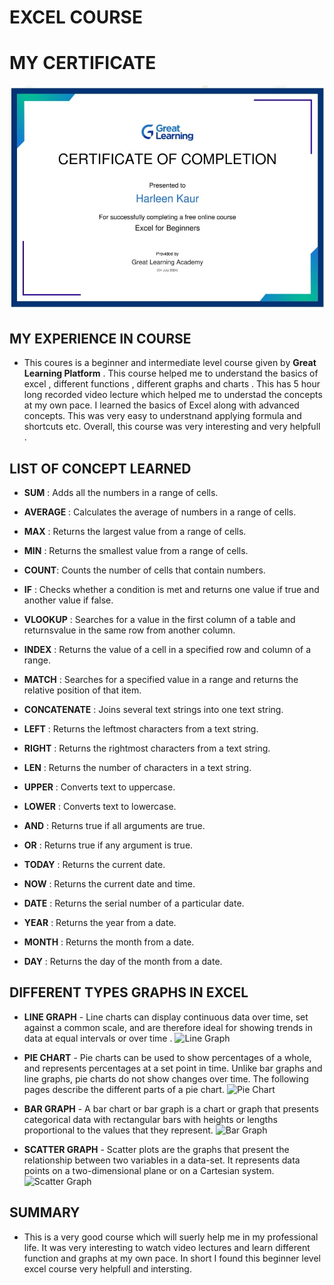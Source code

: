 # EXCEL COURSE
# MY CERTIFICATE
![Excel Certificate](Courses/exel.jpg)

## MY EXPERIENCE IN COURSE
- This coures is a beginner and intermediate level course given by **Great Learning Platform** . This course helped me to understand the basics of excel , different functions , different graphs and charts . This has 5 hour long recorded video lecture which helped me to understad the concepts at my own pace. I learned the basics of Excel along with advanced concepts. This was very easy to understnand applying formula and shortcuts etc. Overall, this course  was very interesting and very helpfull .
  
## LIST OF CONCEPT LEARNED
- **SUM** : Adds all the numbers in a range of cells.
  
- **AVERAGE** : Calculates the average of numbers in a range of cells.
  
- **MAX** : Returns the largest value from a range of cells.
  
- **MIN** : Returns the smallest value from a range of cells.
  
- **COUNT**: Counts the number of cells that contain numbers.
  
- **IF** : Checks whether a condition is met and returns one value if true and another value if false.
  
- **VLOOKUP** : Searches for a value in the first column of a table and returnsvalue in the same row from another column.
  
- **INDEX** : Returns the value of a cell in a specified row and column of a range.
  
- **MATCH** : Searches for a specified value in a range and returns the relative position of that item.
  
- **CONCATENATE** : Joins several text strings into one text string.
  
- **LEFT** : Returns the leftmost characters from a text string.
  
- **RIGHT** : Returns the rightmost characters from a text string.
  
- **LEN** : Returns the number of characters in a text string.
  
- **UPPER** : Converts text to uppercase.
  
- **LOWER** : Converts text to lowercase.
  
- **AND** : Returns true if all arguments are true.
  
- **OR** : Returns true if any argument is true.
  
- **TODAY** : Returns the current date.
  
- **NOW** : Returns the current date and time.
  
- **DATE** : Returns the serial number of a particular date.
  
- **YEAR** : Returns the year from a date.
  
- **MONTH** : Returns the month from a date.
  
- **DAY** : Returns the day of the month from a date.

## DIFFERENT TYPES GRAPHS IN EXCEL


- **LINE GRAPH** - Line charts can display continuous data over time, set against a common scale, and are therefore ideal for showing trends in data at equal intervals or over time .
  ![Line Graph](https://upload.wikimedia.org/wikipedia/commons/thumb/b/bd/Pushkin_population_history.svg/1200px-Pushkin_population_history.svg.png)

- **PIE CHART** - Pie charts can be used to show percentages of a whole, and represents percentages at a set point in time. Unlike bar graphs and line graphs, pie charts do not show changes over time. The following pages describe the different parts of a pie chart.
  ![Pie Chart](https://media.geeksforgeeks.org/wp-content/uploads/20220920123646/Piechartexample2.png)

- **BAR GRAPH** - A bar chart or bar graph is a chart or graph that presents categorical data with rectangular bars with heights or lengths proportional to the values that they represent.
  ![Bar Graph](https://media.geeksforgeeks.org/wp-content/uploads/20230704123818/Percentage-Bar-Diagram-copy-(1).webp)

- **SCATTER GRAPH** - Scatter plots are the graphs that present the relationship between two variables in a data-set. It represents data points on a two-dimensional plane or on a Cartesian system.
 ![Scatter Graph](https://encrypted-tbn0.gstatic.com/images?q=tbn:ANd9GcQ2sVbTFkuj4RN-qFz-3CzkkO_td0hhaaxNBg&s)
  

## SUMMARY

- This is a very good course which will suerly help me in my professional life. It was very interesting to watch video lectures and learn different function and graphs at my own pace. In short I found this beginner level excel course very helpfull and intersting.


